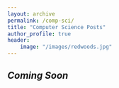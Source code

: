 ```yaml
---
layout: archive
permalink: /comp-sci/
title: "Computer Science Posts"
author_profile: true 
header: 
    image: "/images/redwoods.jpg"
---
```

## *Coming Soon*
